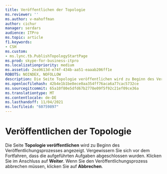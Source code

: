 ```yaml
---
title: Veröffentlichen der Topologie
ms.reviewer: ''
ms.author: v-mahoffman
author: cichur
manager: serdars
audience: ITPro
ms.topic: article
f1.keywords:
- CSH
ms.custom:
- ms.lync.tb.PublishTopologyStartPage
ms.prod: skype-for-business-itpro
ms.localizationpriority: medium
ms.assetid: 2ea9613d-e74f-434b-aa51-eaaab206ff1e
ROBOTS: NOINDEX, NOFOLLOW
description: Die Seite Topologie veröffentlichen wird zu Beginn des Veröffentlichungsprozesses angezeigt. Vergewissern Sie sich vor dem Fortfahren, dass die aufgeführten Aufgaben abgeschlossen wurden. Klicken Sie im Anschluss auf Weiter. Wenn Sie den Veröffentlichungsprozess abbrechen müssen, klicken Sie auf Abbrechen.
ms.openlocfilehash: 42b4e1b1be8ece0aa354ff76aca6a77cac5732ce
ms.sourcegitcommit: 65a10f80e5dfd67b2778e09f5f92c21ef09ce36a
ms.translationtype: MT
ms.contentlocale: de-DE
ms.lasthandoff: 11/04/2021
ms.locfileid: "60759897"
---
```

# <a name="publish-topology"></a>Veröffentlichen der Topologie
 
Die Seite **Topologie veröffentlichen** wird zu Beginn des Veröffentlichungsprozesses angezeigt. Vergewissern Sie sich vor dem Fortfahren, dass die aufgeführten Aufgaben abgeschlossen wurden. Klicken Sie im Anschluss auf **Weiter**. Wenn Sie den Veröffentlichungsprozess abbrechen müssen, klicken Sie auf **Abbrechen**.
  

